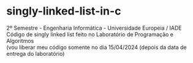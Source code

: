 # singly-linked-list-in-c
2º Semestre - Engenharia Informática - Universidade Europeia / IADE  
Código de singly linked list feito no Laboratório de Programação e Algoritmos   
(vou liberar meu código somente no dia 15/04/2024 (depois da data de entrega do laboratório)
